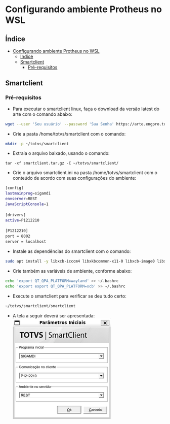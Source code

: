 # Configurando ambiente Protheus no WSL

## Índice

- [Configurando ambiente Protheus no WSL](#configurando-ambiente-protheus-no-wsl)
  - [Índice](#índice)
  - [Smartclient](#smartclient)
    - [Pré-requisitos](#pré-requisitos)

## Smartclient

### Pré-requisitos

- Para executar o smartclient linux, faça o download da versão latest do arte com o comando abaixo:

```bash
wget --user 'Seu usuário' --password 'Sua Senha' https://arte.engpro.totvs.com.br/tec/smartclient/harpia/linux/64/latest/smartclient.tar.gz
```

- Crie a pasta /home/totvs/smartclient com o comando:

```bash
mkdir -p ~/totvs/smartclient
```

- Extraia o arquivo baixado, usando o comando:

```
tar -xf smartclient.tar.gz -C ~/totvs/smartclient/
```
- Crie o arquivo smartclient.ini na pasta /home/totvs/smartclient com o conteúdo de acordo com suas configurações do ambiente:

```bash
[config]
lastmainprog=sigamdi
envserver=REST
JavaScriptConsole=1

[drivers]
active=P1212210

[P1212210]
port = 8002
server = localhost

```

- Instale as dependências do smartclient com o comando:

```bash
sudo apt install -y libxcb-icccm4 libxkbcommon-x11-0 libxcb-image0 libxcb-keysyms1 libxcb-randr0 libxcb-render-util0 libxcb-randr0 libxcb-sync-dev libxcb-xfixes0 libsm-dev libxcb-xinput-dev libxcb-glx0 libegl-dev libfontconfig libopengl0 libnss3 libatk1.0-0 libatk-bridge2.0-0 libcups2 libxcomposite-dev libxdamage1 libxrandr2 libpango-1.0-0 libcairo2-dev libasound2 qt6-wayland
```

- Crie também as variáveis de ambiente, conforme abaixo:
    
```bash
echo 'export QT_QPA_PLATFORM=wayland' >> ~/.bashrc
echo 'export export QT_QPA_PLATFORM=xcb' >> ~/.bashrc
```

- Execute o smartclient para verificar se deu tudo certo:
    
```bash
~/totvs/smartclient/smartclient
```

- A tela a seguir deverá ser apresentada:
![Alt text](./Imagens/smartclient.png)




